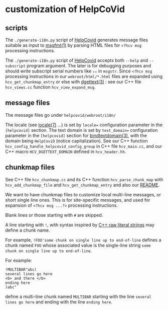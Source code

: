 # customization of HelpCoVid

## scripts

The `./generate-i18n.py` script of
[HelpCovid](https://github.com/bstarynk/helpcovid) generates message
files suitable as input to
[msgfmt(1)](http://man7.org/linux/man-pages/man1/msgfmt.1.html) by
parsing HTML files for `<?hcv msg` processing instructions.

The `./generate-i18n.py` script of
[HelpCovid](https://github.com/bstarynk/helpcovid) accepts both
`--help` and `--subscript` program argument. The later is for
debugging purposes and should write subscript serial numbers like `₀₆`
in `msgstr`. Since `<?hcv msg` processing instructions in our
`webroot/html/*.html` files are expanded using
`hcv_get_chunkmap_entry` or else with
[dgettext(3)](http://man7.org/linux/man-pages/man3/dgettext.3.html) :
see our C++ file `hcv_views.cc` function `hcv_view_expand_msg`.

## message files

The message files go under `helpcovid/webroot/i18n/` 

The locale (see
[locale(7)](http://man7.org/linux/man-pages/man7/locale.7.html) ...)
is set by `locale=` configuration parameter in the `[helpcovid]`
section. The text domain is set by `text_domain=` configuration
parameter in the `[helpcovid]` section for
[bindtextdomain(3)](http://man7.org/linux/man-pages/man3/bindtextdomain.3.html),
with the domain being `HelpCoviD` (notice capitalization). See our C++
function `hcv_config_handle_helpcovid_config_group` in C++ file
`hcv_main.cc`, and our C++ macro `HCV_DGETTEXT_DOMAIN` defined in
`hcv_header.hh`.

## chunkmap files

See C++ file `hcv_chunkmap.cc` and its C++ function
`hcv_parse_chunk_map` with `hcv_add_chunkmap_file` and
`hcv_get_chunkmap_entry` and also our [README](README.md).

We want to have chunkmap files to customize local multi-line messages,
or short single line ones. This is for site-specific messages, and
used for expansion of `<?hcv msg ...?>` processing instructions.

Blank lines or those starting with `#` are skipped.

A line starting with `!`, with syntax inspired by [C++ raw literal
strings](https://en.cppreference.com/w/cpp/language/string_literal)
may define a chunk name.

For example, `!FOO'some chunk on single line up to end-of-line`
defines a chunk named `FOO` whose associated value is the single-line
string `some chunk on single line up to end-of-line`.

For example:

```
!MULTIBAR"abc(
several lines go here
<b> and there </b>
ending here
)abc"
```

define a multi-line chunk named `MULTIBAR` starting with the line
`several lines go here` and ending with the line `ending here`.
